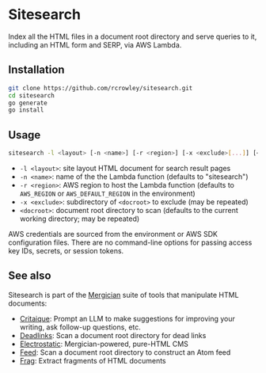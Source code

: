 Sitesearch
==========

Index all the HTML files in a document root directory and serve queries to it, including an HTML form and SERP, via AWS Lambda.

Installation
------------

```sh
git clone https://github.com/rcrowley/sitesearch.git
cd sitesearch
go generate
go install
```

Usage
-----

```sh
sitesearch -l <layout> [-n <name>] [-r <region>] [-x <exclude>[...]] [<docroot>[...]]
```

* `-l <layout>`: site layout HTML document for search result pages
* `-n <name>`: name of the the Lambda function (defaults to "sitesearch")
* `-r <region>`: AWS region to host the Lambda function (defaults to `AWS_REGION` or `AWS_DEFAULT_REGION` in the environment)
* `-x <exclude>`: subdirectory of `<docroot>` to exclude (may be repeated)
* `<docroot>`: document root directory to scan (defaults to the current working directory; may be repeated)

AWS credentials are sourced from the environment or AWS SDK configuration files. There are no command-line options for passing access key IDs, secrets, or session tokens.

See also
--------

Sitesearch is part of the [Mergician](https://github.com/rcrowley/mergician) suite of tools that manipulate HTML documents:

* [Critaique](https://github.com/rcrowley/critaique): Prompt an LLM to make suggestions for improving your writing, ask follow-up questions, etc.
* [Deadlinks](https://github.com/rcrowley/deadlinks): Scan a document root directory for dead links
* [Electrostatic](https://github.com/rcrowley/electrostatic): Mergician-powered, pure-HTML CMS
* [Feed](https://github.com/rcrowley/feed): Scan a document root directory to construct an Atom feed
* [Frag](https://github.com/rcrowley/frag): Extract fragments of HTML documents
